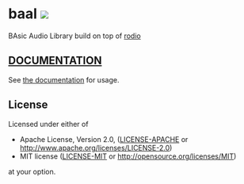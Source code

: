 # baal [![](http://meritbadge.herokuapp.com/baal)](https://crates.io/crates/baal)

BAsic Audio Library build on top of [rodio](https://crates.io/crates/rodio)

## [DOCUMENTATION](https://docs.rs/crate/baal)

See [the documentation](https://docs.rs/crate/baal) for usage.

## License

Licensed under either of

* Apache License, Version 2.0, ([LICENSE-APACHE](LICENSE-APACHE) or http://www.apache.org/licenses/LICENSE-2.0)
* MIT license ([LICENSE-MIT](LICENSE-MIT) or http://opensource.org/licenses/MIT)

at your option.
